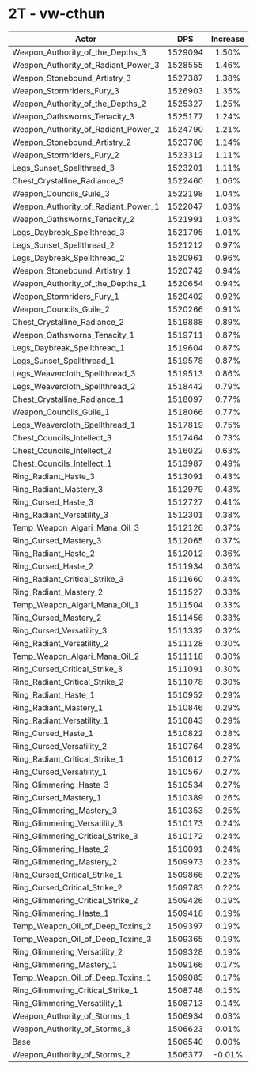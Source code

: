 # 2T - vw-cthun
| Actor | DPS | Increase |
|---|:---:|:---:|
|Weapon_Authority_of_the_Depths_3|1529094|1.50%|
|Weapon_Authority_of_Radiant_Power_3|1528555|1.46%|
|Weapon_Stonebound_Artistry_3|1527387|1.38%|
|Weapon_Stormriders_Fury_3|1526903|1.35%|
|Weapon_Authority_of_the_Depths_2|1525327|1.25%|
|Weapon_Oathsworns_Tenacity_3|1525177|1.24%|
|Weapon_Authority_of_Radiant_Power_2|1524790|1.21%|
|Weapon_Stonebound_Artistry_2|1523786|1.14%|
|Weapon_Stormriders_Fury_2|1523312|1.11%|
|Legs_Sunset_Spellthread_3|1523201|1.11%|
|Chest_Crystalline_Radiance_3|1522460|1.06%|
|Weapon_Councils_Guile_3|1522198|1.04%|
|Weapon_Authority_of_Radiant_Power_1|1522047|1.03%|
|Weapon_Oathsworns_Tenacity_2|1521991|1.03%|
|Legs_Daybreak_Spellthread_3|1521795|1.01%|
|Legs_Sunset_Spellthread_2|1521212|0.97%|
|Legs_Daybreak_Spellthread_2|1520961|0.96%|
|Weapon_Stonebound_Artistry_1|1520742|0.94%|
|Weapon_Authority_of_the_Depths_1|1520654|0.94%|
|Weapon_Stormriders_Fury_1|1520402|0.92%|
|Weapon_Councils_Guile_2|1520266|0.91%|
|Chest_Crystalline_Radiance_2|1519888|0.89%|
|Weapon_Oathsworns_Tenacity_1|1519711|0.87%|
|Legs_Daybreak_Spellthread_1|1519604|0.87%|
|Legs_Sunset_Spellthread_1|1519578|0.87%|
|Legs_Weavercloth_Spellthread_3|1519513|0.86%|
|Legs_Weavercloth_Spellthread_2|1518442|0.79%|
|Chest_Crystalline_Radiance_1|1518097|0.77%|
|Weapon_Councils_Guile_1|1518066|0.77%|
|Legs_Weavercloth_Spellthread_1|1517819|0.75%|
|Chest_Councils_Intellect_3|1517464|0.73%|
|Chest_Councils_Intellect_2|1516022|0.63%|
|Chest_Councils_Intellect_1|1513987|0.49%|
|Ring_Radiant_Haste_3|1513091|0.43%|
|Ring_Radiant_Mastery_3|1512979|0.43%|
|Ring_Cursed_Haste_3|1512727|0.41%|
|Ring_Radiant_Versatility_3|1512301|0.38%|
|Temp_Weapon_Algari_Mana_Oil_3|1512126|0.37%|
|Ring_Cursed_Mastery_3|1512065|0.37%|
|Ring_Radiant_Haste_2|1512012|0.36%|
|Ring_Cursed_Haste_2|1511934|0.36%|
|Ring_Radiant_Critical_Strike_3|1511660|0.34%|
|Ring_Radiant_Mastery_2|1511527|0.33%|
|Temp_Weapon_Algari_Mana_Oil_1|1511504|0.33%|
|Ring_Cursed_Mastery_2|1511456|0.33%|
|Ring_Cursed_Versatility_3|1511332|0.32%|
|Ring_Radiant_Versatility_2|1511128|0.30%|
|Temp_Weapon_Algari_Mana_Oil_2|1511118|0.30%|
|Ring_Cursed_Critical_Strike_3|1511091|0.30%|
|Ring_Radiant_Critical_Strike_2|1511078|0.30%|
|Ring_Radiant_Haste_1|1510952|0.29%|
|Ring_Radiant_Mastery_1|1510846|0.29%|
|Ring_Radiant_Versatility_1|1510843|0.29%|
|Ring_Cursed_Haste_1|1510822|0.28%|
|Ring_Cursed_Versatility_2|1510764|0.28%|
|Ring_Radiant_Critical_Strike_1|1510612|0.27%|
|Ring_Cursed_Versatility_1|1510567|0.27%|
|Ring_Glimmering_Haste_3|1510534|0.27%|
|Ring_Cursed_Mastery_1|1510389|0.26%|
|Ring_Glimmering_Mastery_3|1510353|0.25%|
|Ring_Glimmering_Versatility_3|1510173|0.24%|
|Ring_Glimmering_Critical_Strike_3|1510172|0.24%|
|Ring_Glimmering_Haste_2|1510091|0.24%|
|Ring_Glimmering_Mastery_2|1509973|0.23%|
|Ring_Cursed_Critical_Strike_1|1509866|0.22%|
|Ring_Cursed_Critical_Strike_2|1509783|0.22%|
|Ring_Glimmering_Critical_Strike_2|1509426|0.19%|
|Ring_Glimmering_Haste_1|1509418|0.19%|
|Temp_Weapon_Oil_of_Deep_Toxins_2|1509397|0.19%|
|Temp_Weapon_Oil_of_Deep_Toxins_3|1509365|0.19%|
|Ring_Glimmering_Versatility_2|1509328|0.19%|
|Ring_Glimmering_Mastery_1|1509166|0.17%|
|Temp_Weapon_Oil_of_Deep_Toxins_1|1509085|0.17%|
|Ring_Glimmering_Critical_Strike_1|1508748|0.15%|
|Ring_Glimmering_Versatility_1|1508713|0.14%|
|Weapon_Authority_of_Storms_1|1506934|0.03%|
|Weapon_Authority_of_Storms_3|1506623|0.01%|
|Base|1506540|0.00%|
|Weapon_Authority_of_Storms_2|1506377|-0.01%|
